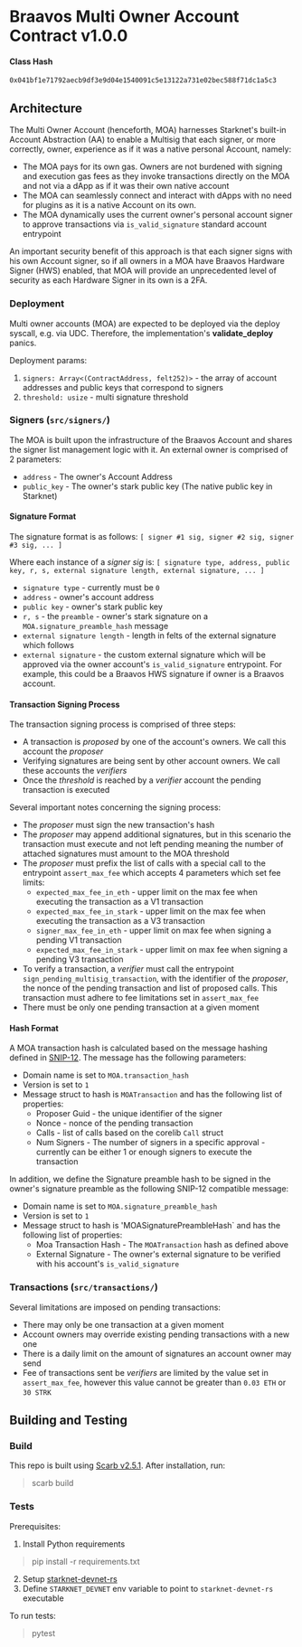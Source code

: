 # Braavos Multi Owner Account Contract v1.0.0

#### Class Hash

`0x041bf1e71792aecb9df3e9d04e1540091c5e13122a731e02bec588f71dc1a5c3`

## Architecture

The Multi Owner Account (henceforth, MOA) harnesses Starknet's built-in Account Abstraction (AA) to enable
a Multisig that each signer, or more correctly, owner, experience as if it was a native personal Account, namely:
- The MOA pays for its own gas. Owners are not burdened with signing and execution gas fees as they invoke transactions
directly on the MOA and not via a dApp as if it was their own native account
- The MOA can seamlessly connect and interact with dApps with no need for plugins as it is a native Account on its own.
- The MOA dynamically uses the current owner's personal account signer to approve transactions via `is_valid_signature` standard account entrypoint

An important security benefit of this approach is that each signer signs with his own Account signer, so if
all owners in a MOA have Braavos Hardware Signer (HWS) enabled, that MOA will provide an unprecedented level
of security as each Hardware Signer in its own is a 2FA.

### Deployment

Multi owner accounts (MOA) are expected to be deployed via the deploy syscall, e.g. via UDC. Therefore,
the implementation's __validate_deploy__ panics.

Deployment params:
1. `signers: Array<(ContractAddress, felt252)>` - the array of account addresses and public keys that correspond to signers
2. `threshold: usize` - multi signature threshold



### Signers (`src/signers/`)

The MOA is built upon the infrastructure of the Braavos Account and shares the signer list management logic with it.
An external owner is comprised of 2 parameters:
- `address` - The owner's Account Address
- `public_key` - The owner's stark public key (The native public key in Starknet)

#### Signature Format

The signature format is as follows:
```[ signer #1 sig, signer #2 sig, signer #3 sig, ... ]```

Where each instance of a _signer sig_ is:
```[ signature type, address, public key, r, s, external signature length, external signature, ... ]```

- `signature type` - currently must be `0`
- `address` - owner's account address
- `public key` - owner's stark public key
- `r, s` - the `preamble` - owner's stark signature on a `MOA.signature_preamble_hash` message
- `external signature length` - length in felts of the external signature which follows
- `external signature` - the custom external signature which will be approved via the owner account's `is_valid_signature` entrypoint. For example, this could be a Braavos HWS signature if owner is a Braavos account.

#### Transaction Signing Process

The transaction signing process is comprised of three steps:
- A transaction is _proposed_ by one of the account's owners. We call this account the _proposer_
- Verifying signatures are being sent by other account owners. We call these accounts the _verifiers_
- Once the _threshold_ is reached by a _verifier_ account the pending transaction is executed

Several important notes concerning the signing process:
- The _proposer_ must sign the new transaction's hash
- The _proposer_ may append additional signatures, but in this scenario the transaction must execute and not left pending meaning the number of attached signatures must amount to the MOA threshold
- The _proposer_ must prefix the list of calls with a special call to the entrypoint `assert_max_fee` which accepts 4 parameters which set fee limits:
    - `expected_max_fee_in_eth` - upper limit on the max fee when executing the transaction as a V1 transaction
    - `expected_max_fee_in_stark` - upper limit on the max fee when executing the transaction as a V3 transaction
    - `signer_max_fee_in_eth` - upper limit on max fee when signing a pending V1 transaction
    - `expected_max_fee_in_stark` - upper limit on max fee when signing a pending V3 transaction
- To verify a transaction, a _verifier_ must call the entrypoint `sign_pending_multisig_transaction`, with the identifier of the _proposer_, the nonce of the pending transaction and list of proposed calls. This transaction must adhere to fee limitations set in `assert_max_fee`
- There must be only one pending transaction at a given moment

#### Hash Format

A MOA transaction hash is calculated based on the message hashing defined in [SNIP-12](https://github.com/starknet-io/SNIPs/blob/main/SNIPS/snip-12.md). The message has the following parameters:
- Domain name is set to `MOA.transaction_hash`
- Version is set to `1`
- Message struct to hash is `MOATransaction` and has the following list of properties:
    - Proposer Guid - the unique identifier of the signer
    - Nonce - nonce of the pending transaction
    - Calls - list of calls based on the corelib `Call` struct
    - Num Signers - The number of signers in a specific approval - currently can be either 1 or enough signers to execute the transaction

In addition, we define the Signature preamble hash to be signed in the owner's signature preamble as the following SNIP-12 compatible message:
- Domain name is set to `MOA.signature_preamble_hash`
- Version is set to `1`
- Message struct to hash is 'MOASignaturePreambleHash` and has the following list of properties:
    - Moa Transaction Hash - The `MOATransaction` hash as defined above
    - External Signature - The owner's external signature to be verified with his account's `is_valid_signature`


### Transactions (`src/transactions/`)
Several limitations are imposed on pending transactions:
- There may only be one transaction at a given moment
- Account owners may override existing pending transactions with a new one
- There is a daily limit on the amount of signatures an account owner may send
- Fee of transactions sent be _verifiers_ are limited by the value set in `assert_max_fee`, however this value cannot be greater than `0.03 ETH` or `30 STRK`

## Building and Testing

### Build

This repo is built using [Scarb v2.5.1](https://docs.swmansion.com/scarb/). After installation, run:
> scarb build

### Tests

Prerequisites:
1. Install Python requirements
> pip install -r requirements.txt
2. Setup [starknet-devnet-rs](https://github.com/0xSpaceShard/starknet-devnet-rs)
3. Define `STARKNET_DEVNET` env variable to point to `starknet-devnet-rs` executable

To run tests:
>
> pytest
